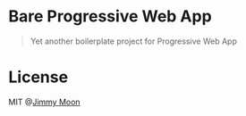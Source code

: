 # Bare Progressive Web App

> Yet another boilerplate project for Progressive Web App

# License

MIT @[Jimmy Moon](http://ragingwind.me)

